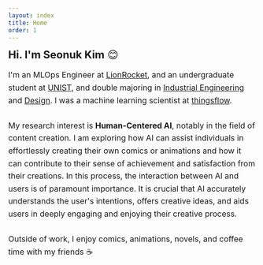 ```yaml
---
layout: index
title: Home
order: 1
---
```


<span style="font-size: 16pt;"><b>Hi. I'm Seonuk Kim</b> 😊</span>

<p style="font-size: 12pt; line-height: 160%;">
  I'm an MLOps Engineer at <a href="https://www.lionrocket.ai/en">LionRocket</a>, and an undergraduate student at <a href="https://unist.ac.kr/">UNIST</a>, and double majoring in <a href="https://ie.unist.ac.kr/eng/">Industrial Engineering</a> and <a href="https://design.unist.ac.kr/">Design</a>. I was a machine learning scientist at <a href="https://thingsflow.com/">thingsflow</a>. <br><br>
  My research interest is <strong>Human-Centered AI</strong>, notably in the field of content creation. I am exploring how AI can assist individuals in effortlessly creating their own comics or animations and how it can contribute to their sense of achievement and satisfaction from their creations. In this process, the interaction between AI and users is of paramount importance. It is crucial that AI accurately understands the user's intentions, offers creative ideas, and aids users in deeply engaging and enjoying their creative process.<br><br>
  Outside of work, I enjoy comics, animations, novels, and coffee time with my friends ☕
</p>
